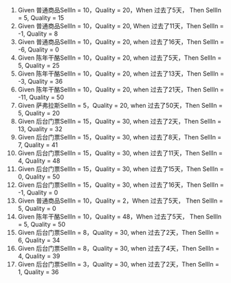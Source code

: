 1. Given 普通商品SellIn = 10，Quality = 20，When 过去了5天， Then SellIn = 5, Quality = 15
2. Given 普通商品SellIn = 10，Quality = 20, When 过去了11天，Then SellIn = -1, Quality = 8
3. Given 普通商品SellIn = 10，Quality = 20, when 过去了16天，Then SellIn = -6, Quality = 0
4. Given 陈年干酪SellIn = 10，Quality = 20, when 过去了5天，Then SellIn = 5, Quality = 25
5. Given 陈年干酪SellIn = 10，Quality = 20, when 过去了13天，Then SellIn = -3, Quality = 36
6. Given 陈年干酪SellIn = 10，Quality = 20, when 过去了21天，Then SellIn = -11, Quality = 50
7. Given 萨弗拉斯SellIn = 5，Quality = 20, when 过去了50天，Then SellIn = 5, Quality = 20
8. Given 后台门票SellIn = 15，Quality = 30, when 过去了2天，Then SellIn = 13, Quality = 32
9. Given 后台门票SellIn = 15，Quality = 30, when 过去了8天，Then SellIn = 7, Quality = 41
10. Given 后台门票SellIn = 15，Quality = 30, when 过去了11天，Then SellIn = 4, Quality = 48
11. Given 后台门票SellIn = 15，Quality = 30, when 过去了15天，Then SellIn = 0, Quality = 50
12. Given 后台门票SellIn = 15，Quality = 30, when 过去了16天，Then SellIn = -1, Quality = 0
13. Given 普通商品SellIn = 10，Quality = 2，When 过去了5天， Then SellIn = 5, Quality = 0
14. Given 陈年干酪SellIn = 10，Quality = 48，When 过去了5天， Then SellIn = 5, Quality = 50
15. Given 后台门票SellIn = 8，Quality = 30, when 过去了2天，Then SellIn = 6, Quality = 34
16. Given 后台门票SellIn = 8，Quality = 30, when 过去了4天，Then SellIn = 4, Quality = 39
17. Given 后台门票SellIn = 3，Quality = 30, when 过去了2天，Then SellIn = 1, Quality = 36
